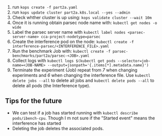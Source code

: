 1. run ```kops create -f part2a.yaml```
2. run ```kops update cluster part2a.k8s.local --yes --admin```
3. Check whther cluster is up using: ```kops validate cluster --wait 10m```
4. Once it is running obtain parsec node name with: ```kubectl get nodes -o wide```
5. Label the parsec server name with ```kubectl label nodes <parsec-server-name> cca-project-nodetype=parsec```
6. Create the interference pod on the node: ```kubectl create -f interference-parsec/<INTERFERENCE_FILE>.yaml```
7. Run the benchmark Job with: ```kubectl create -f parsec-benchmarks/part2a/parsec-<JOB>.yaml```
8. Collect logs with ```kubectl logs $(kubectl get pods --selector=job-name=<JOB-NAME> --output=jsonpath='{.items[*].metadata.name}')```
9. Terminate the experiment (Job) repeat from _7_ when changing experiments and _6_ when changing the interference file. Use ```kubectl delete jobs --all``` to delete all jobs and ```kubectl delete pods --all``` to delete all pods (the Interference type).

## Tips for the future
 - We can test if a job has started running with ```kubectl describe pods/ibench-cpu```. Though I m not sure if the "Started event" means the interference has started
 - Deleting the job deletes the associated pods.
